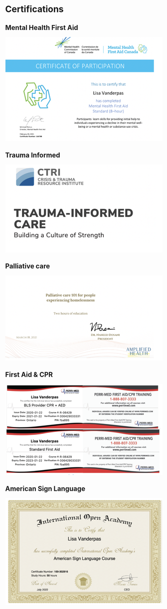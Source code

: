 # Certifications

## Mental Health First Aid

<img src="Mental Health First Aid.png" />

## Trauma Informed

<img src="CTRI.png" />

## Palliative care

<img src="Palliative Care.png" />

## First Aid & CPR

<img src="First AID.png" />

## American Sign Language

<img src="ASL.png" />